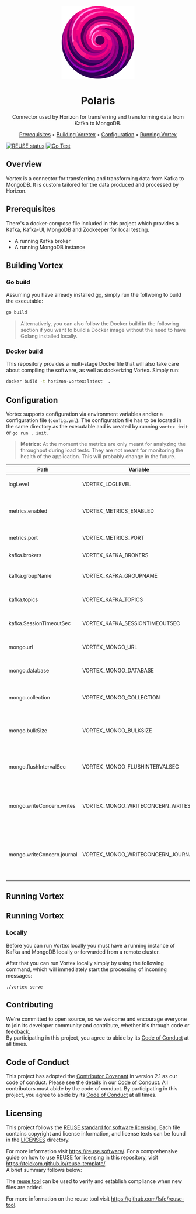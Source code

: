 <!--
Copyright 2024 Deutsche Telekom IT GmbH

SPDX-License-Identifier: Apache-2.0
-->

<p align="center">
  <img src="docs/img/vortex-logo.png" alt="Vortex logo" width="200">
  <h1 align="center">Polaris</h1>
</p>

<p align="center">
  Connector used by Horizon for transferring and transforming data from Kafka to MongoDB.
</p>

<p align="center">
  <a href="#prerequisites">Prerequisites</a> •
  <a href="#building-vortex">Building Voretex</a> •
  <a href="#configuration">Configuration</a> •
  <a href="#running-vortex">Running Vortex</a>
</p>

[![REUSE status](https://api.reuse.software/badge/github.com/telekom/pubsub-horizon-vortex)](https://api.reuse.software/info/github.com/telekom/pubsub-horizon-vortex)
[![Go Test](https://github.com/telekom/pubsub-horizon-vortex/actions/workflows/go-test.yml/badge.svg)](https://github.com/telekom/pubsub-horizon-vortex/actions/workflows/go-test.yml)

## Overview
Vortex is a connector for transferring and transforming data from Kafka to MongoDB. It is custom tailored for the data 
produced and processed by Horizon.

## Prerequisites
There's a docker-compose file included in this project which provides a Kafka, Kafka-UI, MongoDB and Zookeeper for local testing.
- A running Kafka broker
- A running MongoDB instance

## Building Vortex

### Go build

Assuming you have already installed [go](https://go.dev/), simply run the follwoing to build the executable:
```bash
go build
```

> Alternatively, you can also follow the Docker build in the following section if you want to build a Docker image without the need to have Golang installed locally.

### Docker build

This repository provides a multi-stage Dockerfile that will also take care about compiling the software, as well as dockerizing Vortex. Simply run:

```bash
docker build -t horizon-vortex:latest  . 
```

## Configuration
Vortex supports configuration via environment variables and/or a configuration file (`config.yml`). The configuration file has to be located in the same directory as the executable and is created by running `vortex init` or `go run . init`.

> **Metrics:** At the moment the metrics are only meant for analyzing the throughput during load tests. 
> They are not meant for monitoring the health of the application. This will probably change in the future.


| Path                       | Variable                          | Type          | Default                   | Description                                                                                                                                                  |
|----------------------------|-----------------------------------|---------------|---------------------------|--------------------------------------------------------------------------------------------------------------------------------------------------------------|
| logLevel                   | VORTEX_LOGLEVEL                   | string        | INFO                      | Sets the overall log-level.                                                                                                                                  |
| metrics.enabled            | VORTEX_METRICS_ENABLED            | bool          | false                     | Enable prometheus metrics on the configured port.                                                                                                            |
| metrics.port               | VORTEX_METRICS_PORT               | int           | 8080                      | The port to use for serving metrics.                                                                                                                         |
| kafka.brokers              | VORTEX_KAFKA_BROKERS              | string (list) | [localhost:9092]          | A list of all brokers.                                                                                                                                       |
| kafka.groupName            | VORTEX_KAFKA_GROUPNAME            | string        | vortex                    | The name of the consumer group used by vortex.                                                                                                               |
| kafka.topics               | VORTEX_KAFKA_TOPICS               | string (list) | [status]                  | A list of all topics to subscribe to.                                                                                                                        |
| kafka.SessionTimeoutSec    | VORTEX_KAFKA_SESSIONTIMEOUTSEC    | int           | 40                        | Max seconds to pass before a forced re-balance.                                                                                                              |
| mongo.url                  | VORTEX_MONGO_URL                  | string        | mongodb://localhost:27017 | The MongoDB url to connect to.                                                                                                                               |
| mongo.database             | VORTEX_MONGO_DATABASE             | string        | horizon                   | The name of the database within MongoDB.                                                                                                                     |
| mongo.collection           | VORTEX_MONGO_COLLECTION           | string        | status                    | The name of the collection within MongoDB.                                                                                                                   |
| mongo.bulkSize             | VORTEX_MONGO_BULKSIZE             | int           | 500                       | The maximal amount per bulk-write (triggers a flush if reached).                                                                                             |
| mongo.flushIntervalSec     | VORTEX_MONGO_FLUSHINTERVALSEC     | int           | 30                        | The amount of seconds between flushes of the bulk buffer.                                                                                                    |
| mongo.writeConcern.writes  | VORTEX_MONGO_WRITECONCERN_WRITES  | int           | 1                         | The amount of writes required for a write to be acknowledged. ([See MongoDB docs](https://www.mongodb.com/docs/manual/reference/write-concern/))             |
| mongo.writeConcern.journal | VORTEX_MONGO_WRITECONCERN_JOURNAL | bool          | false                     | Whether new entries have to be written to disk to be acknowledged or not. ([See MongoDB docs](https://www.mongodb.com/docs/manual/reference/write-concern/)) |

## Running Vortex

## Running Vortex
### Locally
Before you can run Vortex locally you must have a running instance of Kafka and MongoDB locally or forwarded from a remote cluster.  

After that you can run Vortex locally simply by using the following command, which will immediately start the processing of incoming messages:
```shell
./vortex serve
```

## Contributing

We're committed to open source, so we welcome and encourage everyone to join its developer community and contribute, whether it's through code or feedback.  
By participating in this project, you agree to abide by its [Code of Conduct](./CODE_OF_CONDUCT.md) at all times.

## Code of Conduct
This project has adopted the [Contributor Covenant](https://www.contributor-covenant.org/) in version 2.1 as our code of conduct. Please see the details in our [Code of Conduct](CODE_OF_CONDUCT.md). All contributors must abide by the code of conduct.
By participating in this project, you agree to abide by its [Code of Conduct](./CODE_OF_CONDUCT.md) at all times.

## Licensing
This project follows the [REUSE standard for software licensing](https://reuse.software/).
Each file contains copyright and license information, and license texts can be found in the [LICENSES](./LICENSES) directory. 

For more information visit https://reuse.software/.
For a comprehensive guide on how to use REUSE for licensing in this repository, visit https://telekom.github.io/reuse-template/.   
A brief summary follows below:

The [reuse tool](https://github.com/fsfe/reuse-tool) can be used to verify and establish compliance when new files are added.

For more information on the reuse tool visit https://github.com/fsfe/reuse-tool.

